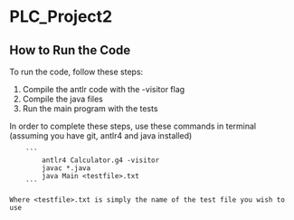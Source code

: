 # PLC_Project2

## How to Run the Code
To run the code, follow these steps:
1. Compile the antlr code with the -visitor flag
2. Compile the java files
3. Run the main program with the tests

In order to complete these steps, use these commands in terminal (assuming you have git, antlr4 and java installed)

		```
			antlr4 Calculator.g4 -visitor
			javac *.java
			java Main <testfile>.txt
		```

	Where <testfile>.txt is simply the name of the test file you wish to use
